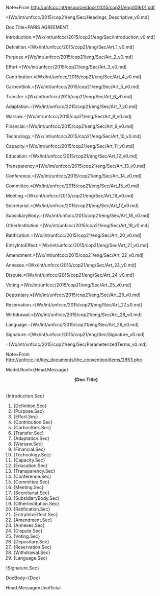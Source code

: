 Note=From http://unfccc.int/resource/docs/2015/cop21/eng/l09r01.pdf

=[Wx/int/unfccc/2015/cop21/eng/Sec/Headings_Descriptive_v0.md]

Doc.Title=PARIS AGREEMENT

Introduction.=[Wx/int/unfccc/2015/cop21/eng/Sec/Introduction_v0.md]

Definition.=[Wx/int/unfccc/2015/cop21/eng/Sec/Art_1_v0.md]

Purpose.=[Wx/int/unfccc/2015/cop21/eng/Sec/Art_2_v0.md]

Effort.=[Wx/int/unfccc/2015/cop21/eng/Sec/Art_3_v0.md]

Contribution.=[Wx/int/unfccc/2015/cop21/eng/Sec/Art_4_v0.md]

CarbonSink.=[Wx/int/unfccc/2015/cop21/eng/Sec/Art_5_v0.md]

Transfer.=[Wx/int/unfccc/2015/cop21/eng/Sec/Art_6_v0.md]

Adaptation.=[Wx/int/unfccc/2015/cop21/eng/Sec/Art_7_v0.md]

Warsaw.=[Wx/int/unfccc/2015/cop21/eng/Sec/Art_8_v0.md]

Financial.=[Wx/int/unfccc/2015/cop21/eng/Sec/Art_9_v0.md]

Technology.=[Wx/int/unfccc/2015/cop21/eng/Sec/Art_10_v0.md]

Capacity.=[Wx/int/unfccc/2015/cop21/eng/Sec/Art_11_v0.md]

Education.=[Wx/int/unfccc/2015/cop21/eng/Sec/Art_12_v0.md]

Transparency.=[Wx/int/unfccc/2015/cop21/eng/Sec/Art_13_v0.md]

Conference.=[Wx/int/unfccc/2015/cop21/eng/Sec/Art_14_v0.md]

Committee.=[Wx/int/unfccc/2015/cop21/eng/Sec/Art_15_v0.md]

Meeting.=[Wx/int/unfccc/2015/cop21/eng/Sec/Art_16_v0.md]

Secretariat.=[Wx/int/unfccc/2015/cop21/eng/Sec/Art_17_v0.md]

SubsidiaryBody.=[Wx/int/unfccc/2015/cop21/eng/Sec/Art_18_v0.md]

OtherInstitution.=[Wx/int/unfccc/2015/cop21/eng/Sec/Art_19_v0.md]

Ratification.=[Wx/int/unfccc/2015/cop21/eng/Sec/Art_20_v0.md]

EntryIntoEffect.=[Wx/int/unfccc/2015/cop21/eng/Sec/Art_21_v0.md]

Amendment.=[Wx/int/unfccc/2015/cop21/eng/Sec/Art_22_v0.md]

Annexes.=[Wx/int/unfccc/2015/cop21/eng/Sec/Art_23_v0.md]

Dispute.=[Wx/int/unfccc/2015/cop21/eng/Sec/Art_24_v0.md]

Voting.=[Wx/int/unfccc/2015/cop21/eng/Sec/Art_25_v0.md]

Depositary.=[Wx/int/unfccc/2015/cop21/eng/Sec/Art_26_v0.md]

Reservation.=[Wx/int/unfccc/2015/cop21/eng/Sec/Art_27_v0.md]

Withdrawal.=[Wx/int/unfccc/2015/cop21/eng/Sec/Art_28_v0.md]

Language.=[Wx/int/unfccc/2015/cop21/eng/Sec/Art_29_v0.md]

Signature.=[Wx/int/unfccc/2015/cop21/eng/Sec/Signature_v0.md]


=[Wx/int/unfccc/2015/cop21/eng/Sec/ParameterizedTerms_v0.md]

Note=From http://unfccc.int/key_documents/the_convention/items/2853.php


Model.Root={Head.Message}<center><b>{Doc.Title}</b></center><br><br>{Introduction.Sec}<br><ol><li>{Definition.Sec}<li>{Purpose.Sec}<li>{Effort.Sec}<li>{Contribution.Sec}<li>{CarbonSink.Sec}<li>{Transfer.Sec}<li>{Adaptation.Sec}<li>{Warsaw.Sec}<li>{Financial.Sec}<li>{Technology.Sec}<li>{Capacity.Sec}<li>{Education.Sec}<li>{Transparency.Sec}<li>{Conference.Sec}<li>{Committee.Sec}<li>{Meeting.Sec}<li>{Secretariat.Sec}<li>{SubsidiaryBody.Sec}<li>{OtherInstitution.Sec}<li>{Ratification.Sec}<li>{EntryIntoEffect.Sec}<li>{Amendment.Sec}<li>{Annexes.Sec}<li>{Dispute.Sec}<li>{Voting.Sec}<li>{Depositary.Sec}<li>{Reservation.Sec}<li>{Withdrawal.Sec}<li>{Language.Sec}</ol>{Signature.Sec}

DocBody={Doc}

Head.Message=Unofficial